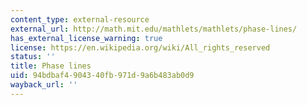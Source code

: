 ```yaml
---
content_type: external-resource
external_url: http://math.mit.edu/mathlets/mathlets/phase-lines/
has_external_license_warning: true
license: https://en.wikipedia.org/wiki/All_rights_reserved
status: ''
title: Phase lines
uid: 94bdbaf4-9043-40fb-971d-9a6b483ab0d9
wayback_url: ''
---
```

